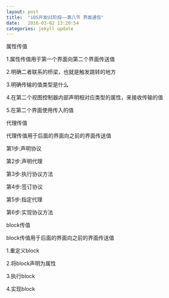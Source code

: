 ```yaml
---
layout: post
title:  "iOS开发UI阶段——第八节 界面通信"
date:   2016-03-02 13:20:54
categories: jekyll update
---
```


属性传值

1.属性传值用于第一个界面向第二个界面传送值

2.明确二者联系的桥梁，也就是触发跳转的地方

3.明确传输的值类型是什么

4.在第二个视图控制器内部声明相对应类型的属性，来接收传输的值

5.在第二个界面使用传入的值

代理传值

代理传值用于后面的界面向之前的界面传送值

第1步:声明协议 

第2步:声明代理 

第3步:执行协议方法 

第4步:签订协议 

第5步:指定代理 

第6步:实现协议方法

block传值

block传值用于后面的界面向之前的界面传送值

1.重定义block 

2.将block声明为属性 

3.执行block 

4.实现block